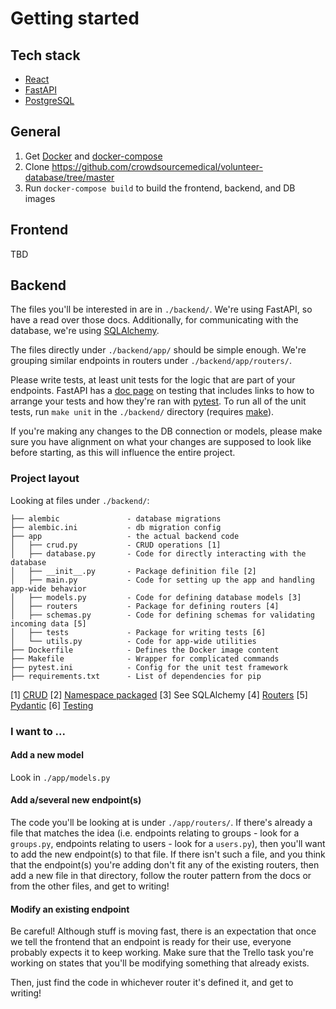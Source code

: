 # Getting started

## Tech stack

- [React](https://reactjs.org/)
- [FastAPI](https://fastapi.tiangolo.com/)
- [PostgreSQL](https://www.postgresql.org/)

## General

1. Get [Docker](https://www.docker.com/) and [docker-compose](https://docs.docker.com/compose/)
1. Clone https://github.com/crowdsourcemedical/volunteer-database/tree/master
1. Run `docker-compose build` to build the frontend, backend, and DB images

## Frontend

TBD

## Backend

The files you'll be interested in are in `./backend/`. We're using FastAPI, so have a read over those docs. Additionally, for communicating
with the database, we're using [SQLAlchemy](https://www.sqlalchemy.org/).

The files directly under `./backend/app/` should be simple enough. We're grouping similar endpoints in routers under `./backend/app/routers/`.

Please write tests, at least unit tests for the logic that are part of your endpoints. FastAPI has a [doc page](https://fastapi.tiangolo.com/tutorial/testing/)
on testing that includes links to how to arrange your tests and how they're ran with [pytest](https://docs.pytest.org/en/latest/). To run all
of the unit tests, run `make unit` in the `./backend/` directory (requires [make](https://en.wikipedia.org/wiki/Make_(software))).

If you're making any changes to the DB connection or models, please make sure you have alignment on what your changes are supposed to look
like before starting, as this will influence the entire project.

### Project layout

Looking at files under `./backend/`:

```plain
├── alembic               - database migrations
├── alembic.ini           - db migration config
├── app                   - the actual backend code
│   ├── crud.py           - CRUD operations [1]
│   ├── database.py       - Code for directly interacting with the database
│   ├── __init__.py       - Package definition file [2]
│   ├── main.py           - Code for setting up the app and handling app-wide behavior
│   ├── models.py         - Code for defining database models [3]
│   ├── routers           - Package for defining routers [4]
│   ├── schemas.py        - Code for defining schemas for validating incoming data [5]
│   ├── tests             - Package for writing tests [6]
│   └── utils.py          - Code for app-wide utilities
├── Dockerfile            - Defines the Docker image content
├── Makefile              - Wrapper for complicated commands
├── pytest.ini            - Config for the unit test framework
├── requirements.txt      - List of dependencies for pip
```

\[1] [CRUD](https://en.wikipedia.org/wiki/Create,_read,_update_and_delete())
\[2] [Namespace packaged](https://docs.python.org/3/reference/import.html#namespace-packages)
\[3] See SQLAlchemy
\[4] [Routers](https://fastapi.tiangolo.com/tutorial/bigger-applications/)
\[5] [Pydantic](https://pydantic-docs.helpmanual.io/)
\[6] [Testing](https://fastapi.tiangolo.com/tutorial/testing/)

### I want to ...

#### Add a new model

Look in `./app/models.py`

#### Add a/several new endpoint(s)

The code you'll be looking at is under `./app/routers/`. If there's already a file that matches the idea (i.e. endpoints relating to groups - look for a `groups.py`,
endpoints relating to users - look for a `users.py`), then you'll want to add the new endpoint(s) to that file. If there isn't such a file, and you think that
the endpoint(s) you're adding don't fit any of the existing routers, then add a new file in that directory, follow the router pattern from the docs or from the
other files, and get to writing!

#### Modify an existing endpoint

Be careful! Although stuff is moving fast, there is an expectation that once we tell the frontend that an endpoint is ready for their use, everyone probably expects
it to keep working. Make sure that the Trello task you're working on states that you'll be modifying something that already exists.

Then, just find the code in whichever router it's defined it, and get to writing!

